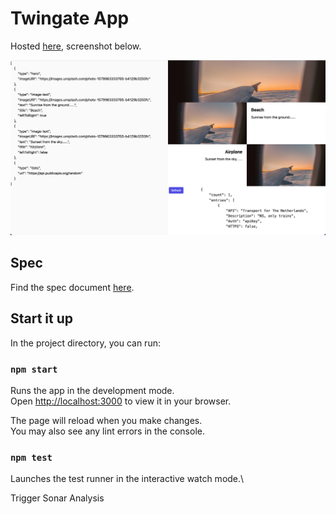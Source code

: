 # Twingate App

Hosted [here](https://xari.github.io/twingate-app/), screenshot below.

![Screenshot](./public/demo.png)

## Spec

Find the spec document [here](./spec.md).

## Start it up

In the project directory, you can run:

### `npm start`

Runs the app in the development mode.\
Open [http://localhost:3000](http://localhost:3000) to view it in your browser.

The page will reload when you make changes.\
You may also see any lint errors in the console.

### `npm test`

Launches the test runner in the interactive watch mode.\

Trigger Sonar Analysis

